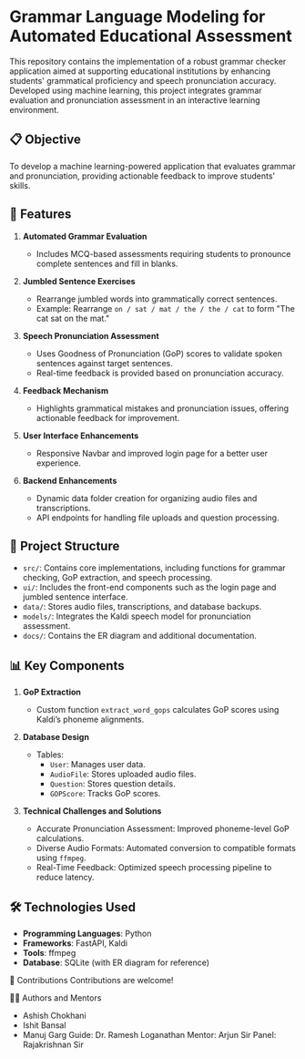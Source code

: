 # Grammar Language Modeling for Automated Educational Assessment

This repository contains the implementation of a robust grammar checker application aimed at supporting educational institutions by enhancing students' grammatical proficiency and speech pronunciation accuracy. Developed using machine learning, this project integrates grammar evaluation and pronunciation assessment in an interactive learning environment.

## 📋 Objective

To develop a machine learning-powered application that evaluates grammar and pronunciation, providing actionable feedback to improve students' skills.

## 🚀 Features

1. **Automated Grammar Evaluation**  
   - Includes MCQ-based assessments requiring students to pronounce complete sentences and fill in blanks.

2. **Jumbled Sentence Exercises**  
   - Rearrange jumbled words into grammatically correct sentences.
   - Example: Rearrange `on / sat / mat / the / the / cat` to form "The cat sat on the mat."

3. **Speech Pronunciation Assessment**  
   - Uses Goodness of Pronunciation (GoP) scores to validate spoken sentences against target sentences.
   - Real-time feedback is provided based on pronunciation accuracy.

4. **Feedback Mechanism**  
   - Highlights grammatical mistakes and pronunciation issues, offering actionable feedback for improvement.

5. **User Interface Enhancements**  
   - Responsive Navbar and improved login page for a better user experience.

6. **Backend Enhancements**  
   - Dynamic data folder creation for organizing audio files and transcriptions.
   - API endpoints for handling file uploads and question processing.

## 📂 Project Structure

- `src/`: Contains core implementations, including functions for grammar checking, GoP extraction, and speech processing.
- `ui/`: Includes the front-end components such as the login page and jumbled sentence interface.
- `data/`: Stores audio files, transcriptions, and database backups.
- `models/`: Integrates the Kaldi speech model for pronunciation assessment.
- `docs/`: Contains the ER diagram and additional documentation.

## 📊 Key Components

1. **GoP Extraction**  
   - Custom function `extract_word_gops` calculates GoP scores using Kaldi’s phoneme alignments.

2. **Database Design**  
   - Tables:
     - `User`: Manages user data.
     - `AudioFile`: Stores uploaded audio files.
     - `Question`: Stores question details.
     - `GOPScore`: Tracks GoP scores.

3. **Technical Challenges and Solutions**  
   - Accurate Pronunciation Assessment: Improved phoneme-level GoP calculations.
   - Diverse Audio Formats: Automated conversion to compatible formats using `ffmpeg`.
   - Real-Time Feedback: Optimized speech processing pipeline to reduce latency.

## 🛠️ Technologies Used

- **Programming Languages**: Python  
- **Frameworks**: FastAPI, Kaldi  
- **Tools**: ffmpeg
- **Database**: SQLite (with ER diagram for reference)

🤝 Contributions
Contributions are welcome! 

👨‍💻 Authors and Mentors
- Ashish Chokhani
- Ishit Bansal
- Manuj Garg
Guide: Dr. Ramesh Loganathan
Mentor: Arjun Sir
Panel: Rajakrishnan Sir
